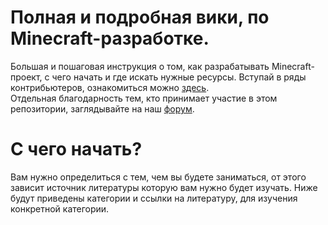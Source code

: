 # Полная и подробная вики, по Minecraft-разработке.
Большая и пошаговая инструкция о том, как разрабатывать Minecraft-проект, с чего начать и где искать нужные ресурсы.
Вступай в ряды контрибьютеров, ознакомиться можно [здесь](https://github.com/HarismaGG/MCDev-Wiki/CONTRIBUTION.md/).
<br>Отдельная благодарность тем, кто принимает участие в этом репозитории, заглядывайте на наш [форум](https://coremc.ru).</br>

# С чего начать?

Вам нужно определиться с тем, чем вы будете заниматься, от этого зависит источник литературы которую вам нужно будет изучать. Ниже будут приведены категории и ссылки на литературу, для изучения конкретной категории. 
